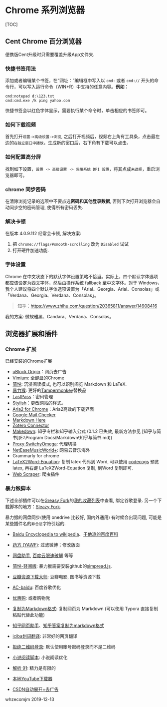 # Chrome 系列浏览器 

[TOC]

## Cent Chrome 百分浏览器

便携版Cent升级时只需要覆盖升级App文件夹.

### 快捷书签用法

添加或者编辑某个书签，在“网址：”编辑框中写入以 `cmd:` 或者 `cmd://` 开头的命令行，可以写入运行命令（WIN+R）中支持的任意内容。**例如：** 

```shell
cmd:notepad d:\123.txt
cmd:cmd.exe /k ping yahoo.com
```

快捷书签会以红色字体显示，需要执行某个命令时，单击相应的书签即可。

### 如何下载视频

首先打开`设置->高级设置->浏览`, 之后打开视频后，视频右上角有工具条，点击最左边的`在独立窗口中播放`，生成新的窗口后，右下角有下载可以点击。



### 如何配置高分屏

找到如下设置，`设置 -> 高级设置 -> 忽略系统 DPI 设置`，将其点成`未选择`，重启浏览器即可。



### chrome 同步密码

在清除浏览记录的选项中不要点选**密码和其他登录数据**, 否则下次打开浏览器会自动同步空的密码管理, 使得所有密码丢失.



### 解决卡顿

在版本 4.0.9.112 经常会卡顿, 解决方案:

1. 把 `chrome://flags/#smooth-scrolling` 改为 `Disabled` 试试
2. 打开硬件加速功能.



### 字体设置

Chrome 在中文状态下的默认字体设置策略不恰当。实际上，四个默认字体选项都应该设定为西文字体，然后由操作系统 fallback 至中文字体。对于 Windows，我个人建议将四个默认字体选项设置为「Arial、Georgia、Arial、Consolas」或「Verdana、Georgia、Verdana、Consolas」。

> 知乎：https://www.zhihu.com/question/20365811/answer/14908416

我的方案: 微软雅黑、Candara、Verdana、Consolas。



## 浏览器扩展和插件

### Chrome 扩展

已经安装的Chrome扩展

* [uBlock Origin](https://github.com/gorhill/uBlock)：网页去广告
* [Vimium](https://vimium.github.io/): 全键盘的Chrome
* [简悦](https://chrome.google.com/webstore/detail/simpread-reader-view/ijllcpnolfcooahcekpamkbidhejabll/): 沉浸阅读模式, 也可以识别阅览 Markdown 和 LaTeX.
* [暴力猴](https://chrome.google.com/webstore/detail/violentmonkey/jinjaccalgkegednnccohejagnlnfdag): 更好的[Tampermonkey](http://tampermonkey.net/)替换品
* [LastPass](https://www.lastpass.com/zh)：密码管理
* [Stylish](https://userstyles.org/)：更改网站的样式。
* [Aria2 for Chrome](https://chrome.google.com/webstore/detail/aria2-for-chrome/mpkodccbngfoacfalldjimigbofkhgjn)：Aria2高效的下载界面
* [Google Mail Checker](https://chrome.google.com/webstore/detail/google-mail-checker/mihcahmgecmbnbcchbopgniflfhgnkff)
* [Markdown Here](https://markdown-here.com)
* [Zotero Connector](https://chrome.google.com/webstore/detail/zotero-connector/ekhagklcjbdpajgpjgmbionohlpdbjgc)
* [Makedown](https://chrome.google.com/webstore/detail/makedown/hjhdlmnpinhhbonjckafaeaacblilpkc): 知乎专栏和知乎输入公式 (0.1.2 已失效, 最新方法参见 [知乎与简书](E:\Program Docs\Markdown\知乎与简书.md))
* [Proxy SwitchyOmega](https://chrome.google.com/webstore/detail/proxy-switchyomega/padekgcemlokbadohgkifijomclgjgif): 代理切换
* [NetEaseMusicWorld+](https://chrome.google.com/webstore/detail/neteasemusicworld%20/pjcgkmiglhiambjngnljkdpoggonlnfe): 网易云音乐海外
* Grammarly for chrome
* [LaTeX2Word-Equation](https://chrome.google.com/webstore/detail/latex2word-equation): 复制 latex 代码到 Word, 可以使用 [codecogs](http://latex.codecogs.com/eqneditor/editor.php) 预览latex, 再右键 LaTeX2Word-Equation 复制, 到Word 复制即可.
* [Web Scraper](https://chrome.google.com/webstore/detail/web-scraper/): 爬虫插件



### 暴力猴脚本

下述全部插件可以在[Greasy Fork](https://greasyfork.org/zh-CN)的[我的收藏列表](https://greasyfork.org/zh-CN/scripts?set=323311)中查看, 绑定谷歌登录. 另一个下载脚本的地方：[Sleazy Fork](https://sleazyfork.org/zh-CN/scripts).

暴力猴的网盘同步(使用 onedrive 比较好, 国内外通用) 有时候会出现问题, 可能是某些插件名的`非合法`字符引起的.

- [Baidu Encyclopedia to wikipedia](https://greasyfork.org/zh-CN/scripts/20134)、[干他凉的百度百科](https://greasyfork.org/zh-CN/scripts/380543)

- [药方 (YAWF)](https://greasyfork.org/zh-CN/scripts/3249): 过滤微博；修改版面

- [网盘助手](https://greasyfork.org/zh-CN/scripts/378301), [百度云限速破解](https://greasyfork.org/zh-CN/scripts/380664) 等等

- [简悦-轻阅版](https://greasyfork.org/zh-CN/scripts/39998): 暴力猴需要安装github的[simpread.js](https://raw.githubusercontent.com/Kenshin/simpread-little/master/src/userscript/simpread.js).

- [豆瓣资源下载大师](https://greasyfork.org/zh-CN/scripts/329484): 豆瓣电影, 图书等资源下载

- [AC-baidu](https://greasyfork.org/zh-CN/scripts/14178): 百度谷歌优化

- [优惠购](https://greasyfork.org/zh-CN/scripts/378081): 或者购物党

- [复制为Markdown格式](https://greasyfork.org/zh-CN/scripts/370299): 复制网页为 Markdown (可以使用 Typora 直接复制粘贴代替此功能)

- [知乎网页助手](https://greasyfork.org/zh-CN/scripts/384172)、[知乎答案复制为markdown格式](https://greasyfork.org/zh-CN/scripts/370215)

- [iciba划词翻译](https://greasyfork.org/zh-CN/scripts/6303): 非常好的网页翻译

- [拒绝二维码登录](https://greasyfork.org/zh-CN/scripts/27183): 默认使用账号密码登录而不是二维码

- [小说阅读脚本](https://greasyfork.org/scripts/292/): 小说阅读优化

- [解析 91](https://greasyfork.org/zh-CN/scripts/378608): 精力是有限的

- [本地YouTube下载器](https://greasyfork.org/zh-CN/scripts/369400-local-youtube-downloader)

- [CSDN自动展开+去广告](https://greasyfork.org/zh-CN/scripts/372452)

  



whzecomjm 
2019-12-13



